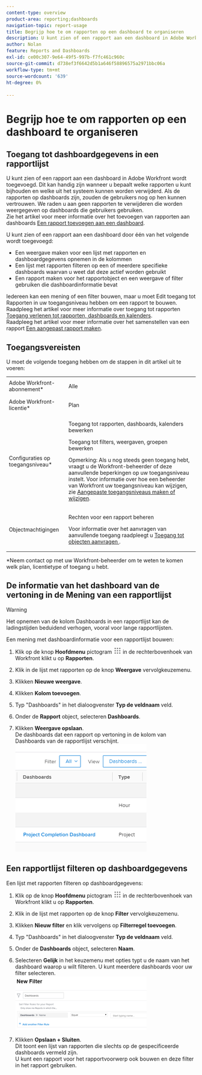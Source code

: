 ```yaml
---
content-type: overview
product-area: reporting;dashboards
navigation-topic: report-usage
title: Begrijp hoe te om rapporten op een dashboard te organiseren
description: U kunt zien of een rapport aan een dashboard in Adobe Workfront wordt toegevoegd. Dit kan handig zijn wanneer u bepaalt welke rapporten u kunt bijhouden en welke uit het systeem kunnen worden verwijderd. Als de rapporten op dashboards zijn, zouden de gebruikers nog op hen kunnen vertrouwen. We raden u aan geen rapporten te verwijderen die worden weergegeven op dashboards die gebruikers gebruiken. Zie het artikel Een rapport toevoegen aan een dashboard voor meer informatie over het toevoegen van rapporten aan dashboards.
author: Nolan
feature: Reports and Dashboards
exl-id: ce00c307-9e64-49f5-997b-f7fc461c960c
source-git-commit: d738ef3f6642d5b1a646f58896575a2971bbc06a
workflow-type: tm+mt
source-wordcount: '639'
ht-degree: 0%

---
```


# Begrijp hoe te om rapporten op een dashboard te organiseren

## Toegang tot dashboardgegevens in een rapportlijst

U kunt zien of een rapport aan een dashboard in Adobe Workfront wordt toegevoegd. Dit kan handig zijn wanneer u bepaalt welke rapporten u kunt bijhouden en welke uit het systeem kunnen worden verwijderd. Als de rapporten op dashboards zijn, zouden de gebruikers nog op hen kunnen vertrouwen. We raden u aan geen rapporten te verwijderen die worden weergegeven op dashboards die gebruikers gebruiken.\
Zie het artikel voor meer informatie over het toevoegen van rapporten aan dashboards [Een rapport toevoegen aan een dashboard](../../../reports-and-dashboards/dashboards/creating-and-managing-dashboards/add-report-dashboard.md).

U kunt zien of een rapport aan een dashboard door één van het volgende wordt toegevoegd:

* Een weergave maken voor een lijst met rapporten en dashboardgegevens opnemen in de kolommen
* Een lijst met rapporten filteren op een of meerdere specifieke dashboards waarvan u weet dat deze actief worden gebruikt
* Een rapport maken voor het rapportobject en een weergave of filter gebruiken die dashboardinformatie bevat

Iedereen kan een mening of een filter bouwen, maar u moet Edit toegang tot Rapporten in uw toegangsniveau hebben om een rapport te bouwen.\
Raadpleeg het artikel voor meer informatie over toegang tot rapporten [Toegang verlenen tot rapporten, dashboards en kalenders](../../../administration-and-setup/add-users/configure-and-grant-access/grant-access-reports-dashboards-calendars.md).\
Raadpleeg het artikel voor meer informatie over het samenstellen van een rapport [Een aangepast rapport maken](../../../reports-and-dashboards/reports/creating-and-managing-reports/create-custom-report.md).

## Toegangsvereisten

U moet de volgende toegang hebben om de stappen in dit artikel uit te voeren:

<table style="table-layout:auto"> 
 <col> 
 <col> 
 <tbody> 
  <tr> 
   <td role="rowheader">Adobe Workfront-abonnement*</td> 
   <td> <p>Alle</p> </td> 
  </tr> 
  <tr> 
   <td role="rowheader">Adobe Workfront-licentie*</td> 
   <td> <p>Plan </p> </td> 
  </tr> 
  <tr> 
   <td role="rowheader">Configuraties op toegangsniveau*</td> 
   <td> <p>Toegang tot rapporten, dashboards, kalenders bewerken</p> <p>Toegang tot filters, weergaven, groepen bewerken</p> <p>Opmerking: Als u nog steeds geen toegang hebt, vraagt u de Workfront-beheerder of deze aanvullende beperkingen op uw toegangsniveau instelt. Voor informatie over hoe een beheerder van Workfront uw toegangsniveau kan wijzigen, zie <a href="../../../administration-and-setup/add-users/configure-and-grant-access/create-modify-access-levels.md" class="MCXref xref">Aangepaste toegangsniveaus maken of wijzigen</a>.</p> </td> 
  </tr> 
  <tr> 
   <td role="rowheader">Objectmachtigingen</td> 
   <td> <p>Rechten voor een rapport beheren</p> <p>Voor informatie over het aanvragen van aanvullende toegang raadpleegt u <a href="../../../workfront-basics/grant-and-request-access-to-objects/request-access.md" class="MCXref xref">Toegang tot objecten aanvragen </a>.</p> </td> 
  </tr> 
 </tbody> 
</table>

&#42;Neem contact op met uw Workfront-beheerder om te weten te komen welk plan, licentietype of toegang u hebt.

## De informatie van het dashboard van de vertoning in de Mening van een rapportlijst

>[!WARNING]
>
>Het opnemen van de kolom Dashboards in een rapportlijst kan de ladingstijden beduidend verhogen, vooral voor lange rapportlijsten.

Een mening met dashboardinformatie voor een rapportlijst bouwen:

1. Klik op de knop **Hoofdmenu** pictogram ![](assets/main-menu-icon.png) in de rechterbovenhoek van Workfront klikt u op **Rapporten**.
1. Klik in de lijst met rapporten op de knop **Weergave** vervolgkeuzemenu.
1. Klikken **Nieuwe weergave**.
1. Klikken **Kolom toevoegen**.
1. Typ &quot;Dashboards&quot; in het dialoogvenster **Typ de veldnaam** veld.
1. Onder de **Rapport** object, selecteren **Dashboards**.

1. Klikken **Weergave opslaan**.\
   De dashboards dat een rapport op vertoning in de kolom van Dashboards van de rapportlijst verschijnt.\
   ![](assets/qs-dashboards-in-report-view.png)

## Een rapportlijst filteren op dashboardgegevens

Een lijst met rapporten filteren op dashboardgegevens:

1. Klik op de knop **Hoofdmenu** pictogram ![](assets/main-menu-icon.png) in de rechterbovenhoek van Workfront klikt u op **Rapporten**.

1. Klik in de lijst met rapporten op de knop **Filter** vervolgkeuzemenu.
1. Klikken **Nieuw filter** en klik vervolgens op **Filterregel toevoegen**.

1. Typ &quot;Dashboards&quot; in het dialoogvenster **Typ de veldnaam** veld.

1. Onder de **Dashboards** object, selecteren **Naam**.

1. Selecteren **Gelijk** in het keuzemenu met opties typt u de naam van het dashboard waarop u wilt filteren. U kunt meerdere dashboards voor uw filter selecteren.\
   ![](assets/qs-dashboards-in-report-filters-350x143.png)

1. Klikken **Opslaan + Sluiten**.\
   Dit toont een lijst van rapporten die slechts op de gespecificeerde dashboards vermeld zijn.\
   U kunt een rapport voor het rapportvoorwerp ook bouwen en deze filter in het rapport gebruiken.
